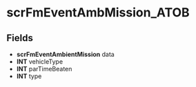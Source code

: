 # scrFmEventAmbMission_ATOB

## Fields
* **scrFmEventAmbientMission** data
* **INT** vehicleType
* **INT** parTimeBeaten
* **INT** type